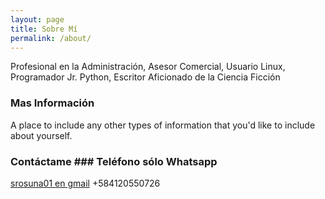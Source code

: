 ```yaml
---
layout: page
title: Sobre Mí
permalink: /about/
---
```


Profesional en la Administración, Asesor Comercial, Usuario Linux, Programador Jr. Python, Escritor Aficionado de la Ciencia Ficción

### Mas Información

A place to include any other types of information that you'd like to include about yourself.

### Contáctame                                      ### Teléfono sólo Whatsapp

[srosuna01 en gmail](mailto:srosuna01@gmail.com)  +584120550726



